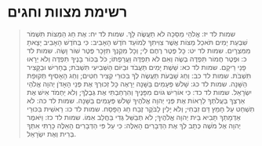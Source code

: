 # רשימת מצוות וחגים

> שמות לד יז: אֱלֹהֵי מַסֵּכָה לֹא תַעֲשֶׂה לָּךְ.
> שמות לד יח: אֶת חַג הַמַּצּוֹת תִּשְׁמֹר שִׁבְעַת יָמִים תֹּאכַל מַצּוֹת אֲשֶׁר צִוִּיתִךָ לְמוֹעֵד חֹדֶשׁ הָאָבִיב:  כִּי בְּחֹדֶשׁ הָאָבִיב יָצָאתָ מִמִּצְרָיִם.
> שמות לד יט: כָּל פֶּטֶר רֶחֶם לִי; וְכָל מִקְנְךָ תִּזָּכָר פֶּטֶר שׁוֹר וָשֶׂה.
> שמות לד כ: וּפֶטֶר חֲמוֹר תִּפְדֶּה בְשֶׂה וְאִם לֹא תִפְדֶּה וַעֲרַפְתּוֹ; כֹּל בְּכוֹר בָּנֶיךָ תִּפְדֶּה וְלֹא יֵרָאוּ פָנַי רֵיקָם.
> שמות לד כא: שֵׁשֶׁת יָמִים תַּעֲבֹד וּבַיּוֹם הַשְּׁבִיעִי תִּשְׁבֹּת; בֶּחָרִישׁ וּבַקָּצִיר תִּשְׁבֹּת.
> שמות לד כב: וְחַג שָׁבֻעֹת תַּעֲשֶׂה לְךָ בִּכּוּרֵי קְצִיר חִטִּים; וְחַג הָאָסִיף תְּקוּפַת הַשָּׁנָה.
> שמות לד כג: שָׁלֹשׁ פְּעָמִים בַּשָּׁנָה יֵרָאֶה כָּל זְכוּרְךָ אֶת פְּנֵי הָאָדֹן יְהוָה אֱלֹהֵי יִשְׂרָאֵל.
> שמות לד כד: כִּי אוֹרִישׁ גּוֹיִם מִפָּנֶיךָ וְהִרְחַבְתִּי אֶת גְּבֻלֶךָ; וְלֹא יַחְמֹד אִישׁ אֶת אַרְצְךָ בַּעֲלֹתְךָ לֵרָאוֹת אֶת פְּנֵי יְהוָה אֱלֹהֶיךָ שָׁלֹשׁ פְּעָמִים בַּשָּׁנָה.
> שמות לד כה: לֹא תִשְׁחַט עַל חָמֵץ דַּם זִבְחִי; וְלֹא יָלִין לַבֹּקֶר זֶבַח חַג הַפָּסַח.
> שמות לד כו: רֵאשִׁית בִּכּוּרֵי אַדְמָתְךָ תָּבִיא בֵּית יְהוָה אֱלֹהֶיךָ; לֹא תְבַשֵּׁל גְּדִי בַּחֲלֵב אִמּוֹ.
> שמות לד כז: וַיֹּאמֶר יְהוָה אֶל מֹשֶׁה כְּתָב לְךָ אֶת הַדְּבָרִים הָאֵלֶּה:  כִּי עַל פִּי הַדְּבָרִים הָאֵלֶּה כָּרַתִּי אִתְּךָ בְּרִית וְאֶת יִשְׂרָאֵל. 
 

